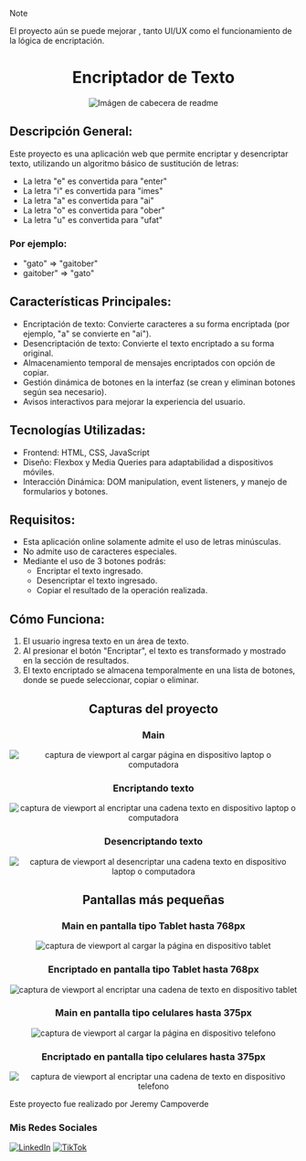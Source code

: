 > [!NOTE]
> El proyecto aún se puede mejorar , tanto UI/UX como el funcionamiento de la lógica de encriptación.


<h1 align="center"> Encriptador de Texto </h1>

<p align="center">
  <img src="assets/archivos_readme/image_titulo.png" alt="Imágen de cabecera de readme">
</p>

## Descripción General:

Este proyecto es una aplicación web que permite encriptar y desencriptar texto, utilizando un algoritmo básico de sustitución de letras:

- La letra "e" es convertida para "enter"
- La letra "i" es convertida para "imes"
- La letra "a" es convertida para "ai"
- La letra "o" es convertida para "ober"
- La letra "u" es convertida para "ufat"

### Por ejemplo:
- "gato" => "gaitober"
- gaitober" => "gato"

## Características Principales:

- Encriptación de texto: Convierte caracteres a su forma encriptada (por ejemplo, "a" se convierte en "ai").
- Desencriptación de texto: Convierte el texto encriptado a su forma original.
- Almacenamiento temporal de mensajes encriptados con opción de copiar.
- Gestión dinámica de botones en la interfaz (se crean y eliminan botones según sea necesario).
- Avisos interactivos para mejorar la experiencia del usuario.

## Tecnologías Utilizadas:

- Frontend: HTML, CSS, JavaScript
- Diseño: Flexbox y Media Queries para adaptabilidad a dispositivos móviles.
- Interacción Dinámica: DOM manipulation, event listeners, y manejo de formularios y botones.

## Requisitos:

- Esta aplicación online solamente admite el uso de letras minúsculas.
- No admite uso de caracteres especiales.
- Mediante el uso de 3 botones podrás:
  - Encriptar el texto ingresado.
  - Desencriptar el texto ingresado.
  - Copiar el resultado de la operación realizada.

## Cómo Funciona:

1. El usuario ingresa texto en un área de texto.
2. Al presionar el botón "Encriptar", el texto es transformado y mostrado en la sección de resultados.
3. El texto encriptado se almacena temporalmente en una lista de botones, donde se puede seleccionar, copiar o eliminar.

<h2 align="center"> Capturas del proyecto </h2>

<h3 align="center"> Main </h3>
<p align="center">
  <img src="assets/archivos_readme/main.png" alt="captura de viewport al cargar página en dispositivo laptop o computadora">
</p>

<h3 align="center"> Encriptando texto </h3>
<p align="center">
  <img src="assets/archivos_readme/encriptando.png" alt="captura de viewport al encriptar una cadena texto en dispositivo laptop o computadora">
</p>

<h3 align="center"> Desencriptando texto </h3>
<p align="center">
  <img src="assets/archivos_readme/desencriptando.png" alt="captura de viewport al desencriptar una cadena texto en dispositivo laptop o computadora">
</p>

<h2 align="center"> Pantallas más pequeñas </h2>
<h3 align="center"> Main en pantalla tipo Tablet hasta 768px </h3>
<p align="center">
  <img src="assets/archivos_readme/main_tablet.png" alt="captura de viewport al cargar la página en dispositivo tablet">
</p>

<h3 align="center"> Encriptado en pantalla tipo Tablet hasta 768px </h3>
<p align="center">
  <img src="assets/archivos_readme/encriptacion_tablet.png" alt="captura de viewport al encriptar una cadena de texto en dispositivo tablet">
</p>

<h3 align="center"> Main en pantalla tipo celulares hasta 375px </h3>
<p align="center">
  <img src="assets/archivos_readme/main_telefono.png" alt="captura de viewport al cargar la página en dispositivo telefono">
</p>

<h3 align="center"> Encriptado en pantalla tipo celulares hasta 375px </h3>
<p align="center">
  <img src="assets/archivos_readme/encriptando_telefono.png" alt="captura de viewport al encriptar una cadena de texto en dispositivo telefono">
</p>

Este proyecto fue realizado por Jeremy Campoverde

### Mis Redes Sociales

[![LinkedIn](https://img.shields.io/badge/LinkedIn-%230077B5.svg?style=for-the-badge&logo=linkedin&logoColor=white)](https://www.linkedin.com/in/jeremycampoverde/)
[![TikTok](https://img.shields.io/badge/TikTok-%23000000.svg?style=for-the-badge&logo=tiktok&logoColor=white)](https://www.tiktok.com/@jeremy_ca)